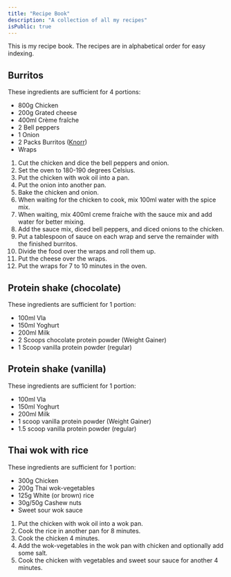 ```yaml
---
title: "Recipe Book"
description: "A collection of all my recipes"
isPublic: true
---
```


This is my recipe book. The recipes are in alphabetical order for easy
indexing.

## Burritos
These ingredients are sufficient for 4 portions:

* 800g Chicken
* 200g Grated cheese
* 400ml Crème fraîche
* 2 Bell peppers
* 1 Onion
* 2 Packs Burritos ([Knorr](https://www.knorr.com/nl/p/mexicaanse-burritos.html/08710522848425))
* Wraps

1.  Cut the chicken and dice the bell peppers and onion.
2.  Set the oven to 180-190 degrees Celsius.
3.  Put the chicken with wok oil into a pan.
4.  Put the onion into another pan.
5.  Bake the chicken and onion.
6.  When waiting for the chicken to cook, mix 100ml water with the spice
    mix.
7.  When waiting, mix 400ml creme fraiche with the sauce mix and add
    water for better mixing.
8.  Add the sauce mix, diced bell peppers, and diced onions to the
    chicken.
9.  Put a tablespoon of sauce on each wrap and serve the remainder with
    the finished burritos.
10. Divide the food over the wraps and roll them up.
11. Put the cheese over the wraps.
12. Put the wraps for 7 to 10 minutes in the oven.

## Protein shake (chocolate)
These ingredients are sufficient for 1 portion:

* 100ml Vla
* 150ml Yoghurt
* 200ml Milk
* 2 Scoops chocolate protein powder (Weight Gainer)
* 1 Scoop vanilla protein powder (regular)

## Protein shake (vanilla)
These ingredients are sufficient for 1 portion:

* 100ml Vla
* 150ml Yoghurt
* 200ml Milk
* 1 scoop vanilla protein powder (Weight Gainer)
* 1.5 scoop vanilla protein powder (regular)

## Thai wok with rice
These ingredients are sufficient for 1 portion:
* 300g Chicken
* 200g Thai wok-vegetables
* 125g White (or brown) rice
* 30g/50g Cashew nuts
* Sweet sour wok sauce

1. Put the chicken with wok oil into a wok pan.
2. Cook the rice in another pan for 8 minutes.
3. Cook the chicken 4 minutes.
4. Add the wok-vegetables in the wok pan with chicken and optionally add some
   salt.
5. Cook the chicken with vegetables and sweet sour sauce for another 4 minutes.
